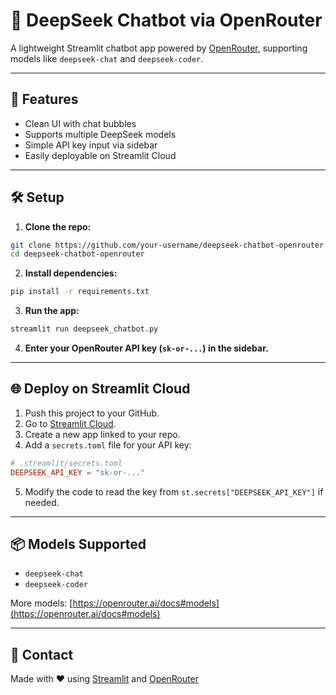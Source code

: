 # 🧠 DeepSeek Chatbot via OpenRouter

A lightweight Streamlit chatbot app powered by [OpenRouter](https://openrouter.ai), supporting models like `deepseek-chat` and `deepseek-coder`.

---

## 🚀 Features

- Clean UI with chat bubbles
- Supports multiple DeepSeek models
- Simple API key input via sidebar
- Easily deployable on Streamlit Cloud

---

## 🛠️ Setup

1. **Clone the repo:**

```bash
git clone https://github.com/your-username/deepseek-chatbot-openrouter.git
cd deepseek-chatbot-openrouter
```

2. **Install dependencies:**

```bash
pip install -r requirements.txt
```

3. **Run the app:**

```bash
streamlit run deepseek_chatbot.py
```

4. **Enter your OpenRouter API key (`sk-or-...`) in the sidebar.**

---

## 🌐 Deploy on Streamlit Cloud

1. Push this project to your GitHub.
2. Go to [Streamlit Cloud](https://streamlit.io/cloud).
3. Create a new app linked to your repo.
4. Add a `secrets.toml` file for your API key:

```toml
# .streamlit/secrets.toml
DEEPSEEK_API_KEY = "sk-or-..."
```

5. Modify the code to read the key from `st.secrets["DEEPSEEK_API_KEY"]` if needed.

---

## 📦 Models Supported

- `deepseek-chat`
- `deepseek-coder`

More models: [https://openrouter.ai/docs#models](https://openrouter.ai/docs#models)

---

## 📧 Contact

Made with ❤️ using [Streamlit](https://streamlit.io) and [OpenRouter](https://openrouter.ai)
